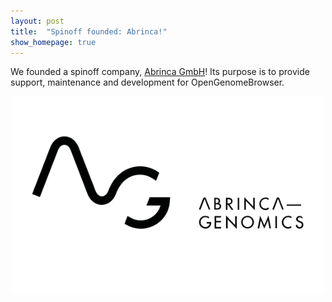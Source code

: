 ```yaml
---
layout: post
title:  "Spinoff founded: Abrinca!"
show_homepage: true
---
```


We founded a spinoff company, [Abrinca GmbH](https://abrinca.com/)!
Its purpose is to provide support, maintenance and development for OpenGenomeBrowser.

<style>
.center-content {
    text-align: center;
}
.abrinca {
    width: 500px;
    padding: unset;
    margin: unset;
    border: unset;
    box-shadow: unset;
}
</style>

<div class="center-content">
<a href="https://abrinca.com/">
<img class="abrinca" src="/media/abrinca-genomics-black.svg">
</a>
</div>

